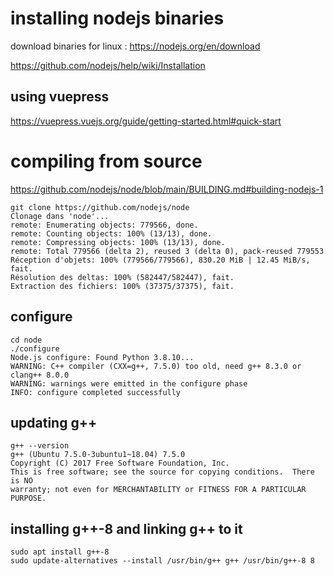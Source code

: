 # installing nodejs binaries

download binaries for linux : https://nodejs.org/en/download

https://github.com/nodejs/help/wiki/Installation

## using vuepress

https://vuepress.vuejs.org/guide/getting-started.html#quick-start

# compiling from source

https://github.com/nodejs/node/blob/main/BUILDING.md#building-nodejs-1

``` 
git clone https://github.com/nodejs/node
Clonage dans 'node'...
remote: Enumerating objects: 779566, done.
remote: Counting objects: 100% (13/13), done.
remote: Compressing objects: 100% (13/13), done.
remote: Total 779566 (delta 2), reused 3 (delta 0), pack-reused 779553
Réception d'objets: 100% (779566/779566), 830.20 MiB | 12.45 MiB/s, fait.
Résolution des deltas: 100% (582447/582447), fait.
Extraction des fichiers: 100% (37375/37375), fait.
```
## configure

```
cd node
./configure
Node.js configure: Found Python 3.8.10...
WARNING: C++ compiler (CXX=g++, 7.5.0) too old, need g++ 8.3.0 or clang++ 8.0.0
WARNING: warnings were emitted in the configure phase
INFO: configure completed successfully
```
## updating g++
```
g++ --version
g++ (Ubuntu 7.5.0-3ubuntu1~18.04) 7.5.0
Copyright (C) 2017 Free Software Foundation, Inc.
This is free software; see the source for copying conditions.  There is NO
warranty; not even for MERCHANTABILITY or FITNESS FOR A PARTICULAR PURPOSE.
```
## installing g++-8 and linking g++ to it
```
sudo apt install g++-8
sudo update-alternatives --install /usr/bin/g++ g++ /usr/bin/g++-8 8
```

